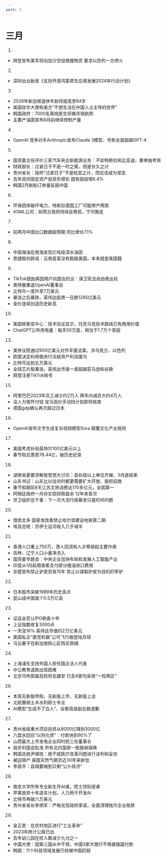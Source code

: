 ```yaml
---
sort: 3
---
```


# 三月

1.
- 拜登宣布美军将向加沙空投救援物资 要求以色列一方停火

2.
- 深圳出台新政《支持开源鸿蒙原生应用发展2024年行动计划》

3.
- 2026年新加坡退休年龄将提高至64岁
- 美国驻华大使称美方“不想生活在中国人占主导的世界”
- 韩国政府：7000名离岗医生将被吊销执照
- 主要产油国宣布6月前继续控制产量

4.
- OpenAI 竞争对手Anthropic发布Claude 3模型，号称全面超越GPT-4

5.
- 国资委主任评价三家汽车央企新能源业务：不如特斯拉和比亚迪，要单独考核
- 财政部长：过紧日子不是一时之需，而是长久之计
- 贵州省长：政府“过紧日子”不是权宜之计，而应该成为常态
- 去年民间固定资产投资负增长 国有固投增6.4%
- 韩国2月新船订单量反超中国

6.
- 环保团体破坏电力，特斯拉德国工厂可能停产两周
- ASML公司：如荷兰政府持续反移民，宁可搬走

7.
- 前两月中国出口数据超预期 同比增长7.1%

8.
- 中国海油在南海发现亿吨级深水油田
- 恩捷股份辟谣：云南首富没有跑路美国，本来就是美国籍

9.
- TikTok鼓励美国用户向国会抗议：保卫宪法自由表达权
- 奥特曼重返OpenAI董事会
- 比特币一度升至7万美元
- 暴涨之后暴跌，英伟达股票一日跌1285亿美元
- 金价连续创造历史新高

10.
- 美国核聚变中心：技术验证显示，托克马克技术路线已有商用价值
- ChatGPT公布用电量：每天50万度，相当于1.7万个家庭


13.
- 美参议院通过950亿美元对外军援法案，涉乌克兰、以色列
- 欧盟决定利用俄央行冻结资产利润援乌
- 比特币达到五万美元
- 全球芯片股暴涨，英伟达市值一度超越亚马逊和谷歌
- 拜登注册TikTok账号

15.
- 阿里巴巴2023年员工减少约2万人 两年内减员大约4万人
- 没人为情怀付钱 宝马高价手动挡计划即将结束
- 德国gdp确认再次超过日本

16.
- OpenAI发布文字生成复杂视频模型Sora 颠覆文化产业规则

17.
- 美国考虑补贴英特尔100亿美元以上
- 春节档总票房78.44亿，破历史纪录

18.
- 湖南省委要求解放思想大讨论：县处级以上单位开展，3月底结束
- 山东书记：山东比以往何时都更需要扩大开放、狠抓招商
- 春节假期前8天江苏文旅消费达170多亿元，全国第一
- 阿根廷政府一月份实现财政盈余 12年来首次
- 世卫组织总干事：下一次大流行病暴发只是时间问题

20.
- 借债太多 国家发改委禁止哈尔滨建设地铁第二期
- 埃及总统：苏伊士运河收入几乎减半

21.
- 香港人口重上750万，港人回流和人才移居起主要作用
- 吉林、辽宁人口小量净流入
- 国资委专题会：中央企业加快布局和发展人工智能产业
- 印度从1月起用香蕉支付部分俄油进口费用
- 非盟宣布禁止驴皮贸易15年 禁止以谋取驴皮为目的的宰驴

22.
- 日本股市突破1989年历史高点
- 昆山成中国首个0.5万亿县

23.
- 证监会否认IPO倒查十年
- 上证指数收复3000点
- 一天涨16% 英伟达市值约2万亿美元
- 美国私企“直觉机器”公司飞行器登陆月球
- 马云妻子在新加坡核心区购买商铺

24.
- 上海浦东支持外国人担任国企法人代表
- 中公教育退款出现困难
- 北京15所部属高校将去雄安 已去4家均采用“一校两区”

26.
- 本周无新股申购、无新股上市、无新股上会
- 北航撤销土木水利硕士专业
- AI模型“生成不了白人”，谷歌高级副总裁道歉

27.
- 贵州省级重大项目投资从8000亿降到3000亿
- 六盘水回应“以刑化债”：付款快到90%了
- 山西最大上市发电企业同时抓三任董事长
- 匈牙利国会批准  所有北约国家一致接纳瑞典
- 韩国总统尹锡悦：绝不就医疗改革问题进行谈判和妥协
- 被迫限产 美国天然气期货近30年来新低
- 李昌平：县城萎缩到只剩“公仆经济”

28.
- 南京大学所有专业新生开AI课，院士领衔授课
- 苹果放弃十年造车计划，人力用于开发AI
- 比特币再破六万美元
- 贵州省省长李炳军：严格兑现政府承诺，全面清理拖欠企业账款

29.
- 金正恩：在农村地区进行“工业革命”
- 2023年统计公报已出
- 去年幼儿园在校人数减少九分之一
- 中国大使：因第三国从中干预，中国3家大银行不再接俄国付款
- 韩国：11个科技领域发展已经被中国赶超